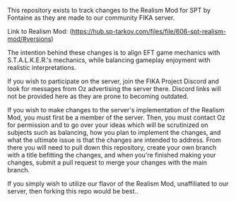 This repository exists to track changes to the Realism Mod for SPT by Fontaine as they are made to our community FIKA server. 

Link to Realism Mod: (https://hub.sp-tarkov.com/files/file/606-spt-realism-mod/#versions)

The intention behind these changes is to align EFT game mechanics with S.T.A.L.K.E.R.'s mechanics, while balancing gameplay enjoyment with realistic interpretations.

If you wish to participate on the server, join the FIKA Project Discord and look for messages from Oz advertising the server there. Discord links will not be provided here as they are prone to becoming outdated.

If you wish to make changes to the server's implementation of the Realism Mod, you must first be a member of the server. Then, you must contact Oz for permission and to go over your ideas which will be scrutinized on subjects such as balancing, how you plan to implement the changes, and what the ultimate issue is that the changes are intended to address. From there you will need to pull down this repository, create your own branch with a title befitting the changes, and when you're finished making your changes, submit a pull request to merge your changes with the main branch.

If you simply wish to utilize our flavor of the Realism Mod, unaffiliated to our server, then forking this repo would be best..